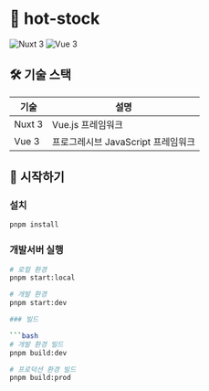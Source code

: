 # 🚀 hot-stock

![Nuxt 3](https://img.shields.io/badge/Nuxt-3-00DC82?style=for-the-badge&logo=nuxt.js&logoColor=white)
![Vue 3](https://img.shields.io/badge/Vue.js-3-4FC08D?style=for-the-badge&logo=vue.js&logoColor=white)

## 🛠️ 기술 스택

| 기술            | 설명                               |
| --------------- | ---------------------------------- |
| Nuxt 3          | Vue.js 프레임워크                  |
| Vue 3           | 프로그레시브 JavaScript 프레임워크 |

## 🚀 시작하기

### 설치

```bash
pnpm install
```

### 개발서버 실행

```bash
# 로컬 환경
pnpm start:local

# 개발 환경
pnpm start:dev

### 빌드

```bash
# 개발 환경 빌드
pnpm build:dev

# 프로덕션 환경 빌드
pnpm build:prod
```
